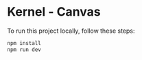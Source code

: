 # Kernel - Canvas


To run this project locally, follow these steps:

```bash
npm install
npm run dev
